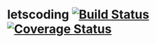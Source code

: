 # letscoding [![Build Status](https://app.travis-ci.com/quirinal36/letscoding.svg?branch=master)](https://app.travis-ci.com/quirinal36/letscoding) [![Coverage Status](https://coveralls.io/repos/github/quirinal36/letscoding/badge.svg?branch=master)](https://coveralls.io/github/quirinal36/letscoding?branch=master)
